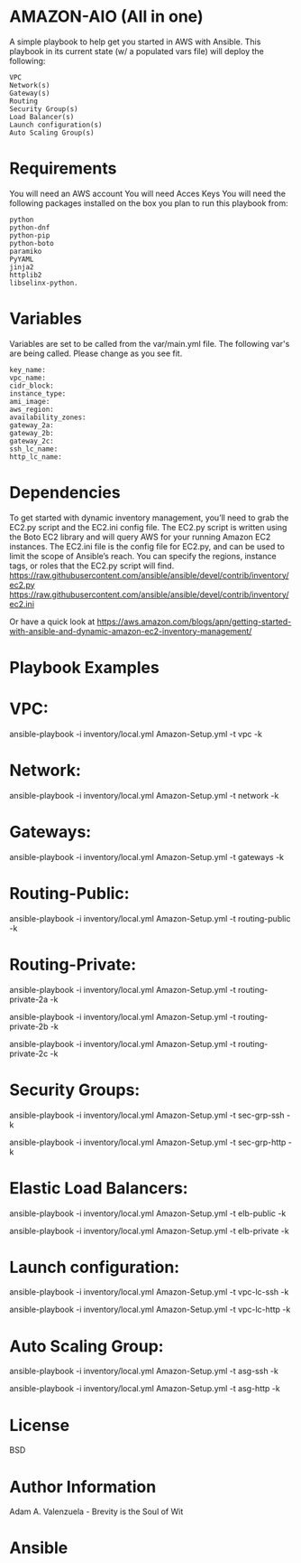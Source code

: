 AMAZON-AIO (All in one)
=========

A simple playbook to help get you started in AWS with Ansible.  This playbook in its current state (w/ a populated vars file) will deploy the following:

	VPC
	Network(s)
	Gateway(s)
	Routing
	Security Group(s)
	Load Balancer(s)
	Launch configuration(s)
	Auto Scaling Group(s)


Requirements
============

You will need an AWS account
You will need Acces Keys
You will need the following packages installed on the box you plan to run this playbook from:

	python
	python-dnf
	python-pip
	python-boto
	paramiko
	PyYAML
	jinja2
	httplib2
	libselinx-python.


Variables
=========

Variables are set to be called from the var/main.yml file.  The following var's are being called.  Please change as you see fit.

	key_name:
	vpc_name:
	cidr_block:
	instance_type:
	ami_image:
	aws_region:
	availability_zones:
	gateway_2a:
	gateway_2b:
	gateway_2c:
	ssh_lc_name:
	http_lc_name:

Dependencies
============

To get started with dynamic inventory management, you’ll need to grab the EC2.py script and the EC2.ini config file. The EC2.py script is written using the Boto EC2 library and will query AWS for your running Amazon EC2 instances. The EC2.ini file is the config file for EC2.py, and can be used to limit the scope of Ansible’s reach. You can specify the regions, instance tags, or roles that the EC2.py script will find.  
	https://raw.githubusercontent.com/ansible/ansible/devel/contrib/inventory/ec2.py
	https://raw.githubusercontent.com/ansible/ansible/devel/contrib/inventory/ec2.ini

Or have a quick look at
	https://aws.amazon.com/blogs/apn/getting-started-with-ansible-and-dynamic-amazon-ec2-inventory-management/


Playbook Examples
=================

VPC:
====
ansible-playbook -i inventory/local.yml Amazon-Setup.yml -t vpc -k

Network:
========
ansible-playbook -i inventory/local.yml Amazon-Setup.yml -t network -k

Gateways:
=========
ansible-playbook -i inventory/local.yml Amazon-Setup.yml -t gateways -k

Routing-Public:
===============
ansible-playbook -i inventory/local.yml Amazon-Setup.yml -t routing-public -k

Routing-Private:
================
ansible-playbook -i inventory/local.yml Amazon-Setup.yml -t routing-private-2a -k

ansible-playbook -i inventory/local.yml Amazon-Setup.yml -t routing-private-2b -k

ansible-playbook -i inventory/local.yml Amazon-Setup.yml -t routing-private-2c -k

Security Groups:
================
ansible-playbook -i inventory/local.yml Amazon-Setup.yml -t sec-grp-ssh -k

ansible-playbook -i inventory/local.yml Amazon-Setup.yml -t sec-grp-http -k

Elastic Load Balancers:
=======================
ansible-playbook -i inventory/local.yml Amazon-Setup.yml -t elb-public -k

ansible-playbook -i inventory/local.yml Amazon-Setup.yml -t elb-private -k

Launch configuration:
=====================
ansible-playbook -i inventory/local.yml Amazon-Setup.yml -t vpc-lc-ssh -k

ansible-playbook -i inventory/local.yml Amazon-Setup.yml -t vpc-lc-http -k

Auto Scaling Group:
===================
ansible-playbook -i inventory/local.yml Amazon-Setup.yml -t asg-ssh -k

ansible-playbook -i inventory/local.yml Amazon-Setup.yml -t asg-http -k

License
=======

BSD

Author Information
==================

Adam A. Valenzuela - Brevity is the Soul of Wit
# Ansible
